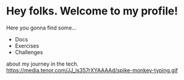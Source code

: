 # Hey folks. Welcome to my profile!

Here you gonna find some...
- Docs
- Exercises
- Challenges 

about my journey in the tech.
https://media.tenor.com/JJ_is357rXYAAAAd/spike-monkey-typing.gif

